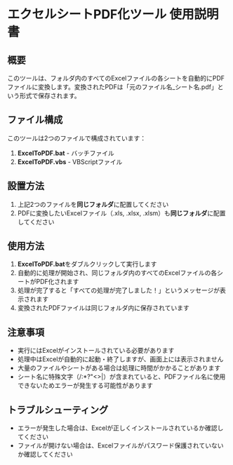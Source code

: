 # エクセルシートPDF化ツール 使用説明書

## 概要
このツールは、フォルダ内のすべてのExcelファイルの各シートを自動的にPDFファイルに変換します。変換されたPDFは「元のファイル名_シート名.pdf」という形式で保存されます。

## ファイル構成
このツールは2つのファイルで構成されています：
1. **ExcelToPDF.bat** - バッチファイル
2. **ExcelToPDF.vbs** - VBScriptファイル

## 設置方法
1. 上記2つのファイルを**同じフォルダ**に配置してください
2. PDFに変換したいExcelファイル（.xls, .xlsx, .xlsm）も**同じフォルダ**に配置してください

## 使用方法
1. **ExcelToPDF.bat**をダブルクリックして実行します
2. 自動的に処理が開始され、同じフォルダ内のすべてのExcelファイルの各シートがPDF化されます
3. 処理が完了すると「すべての処理が完了しました！」というメッセージが表示されます
4. 変換されたPDFファイルは同じフォルダ内に保存されています

## 注意事項
- 実行にはExcelがインストールされている必要があります
- 処理中はExcelが自動的に起動・終了しますが、画面上には表示されません
- 大量のファイルやシートがある場合は処理に時間がかかることがあります
- シート名に特殊文字（/\:*?"<>|）が含まれていると、PDFファイル名に使用できないためエラーが発生する可能性があります

## トラブルシューティング
- エラーが発生した場合は、Excelが正しくインストールされているか確認してください
- ファイルが開けない場合は、Excelファイルがパスワード保護されていないか確認してください
